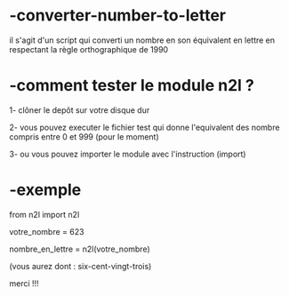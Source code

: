 # -converter-number-to-letter
il s'agit d'un script qui converti un nombre en son équivalent en lettre en respectant la règle orthographique de 1990

# -comment tester le module n2l ?

1- clôner le depôt sur votre disque dur

2- vous pouvez executer le fichier test qui donne l'equivalent des nombre compris entre 0 et 999 (pour le moment)

3- ou vous pouvez importer le module avec l'instruction (import)


# -exemple

from n2l import n2l

votre_nombre = 623

nombre_en_lettre = n2l(votre_nombre)

(vous aurez dont : six-cent-vingt-trois) 

merci !!!
